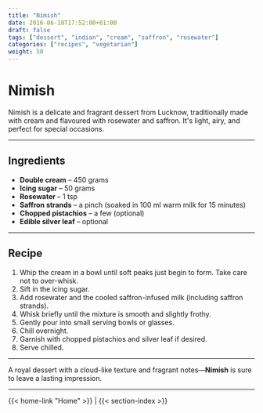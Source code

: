 ```yaml
---
title: "Nimish"
date: 2016-06-18T17:52:00+01:00
draft: false
tags: ["dessert", "indian", "cream", "saffron", "rosewater"]
categories: ["recipes", "vegetarian"]
weight: 50
---
```


# Nimish

Nimish is a delicate and fragrant dessert from Lucknow, traditionally made with cream and flavoured with rosewater and saffron. It's light, airy, and perfect for special occasions.

---

## Ingredients

- **Double cream** – 450 grams  
- **Icing sugar** – 50 grams  
- **Rosewater** – 1 tsp  
- **Saffron strands** – a pinch (soaked in 100 ml warm milk for 15 minutes)  
- **Chopped pistachios** – a few (optional)  
- **Edible silver leaf** – optional  

---

## Recipe

1. Whip the cream in a bowl until soft peaks just begin to form. Take care not to over-whisk.  
2. Sift in the icing sugar.  
3. Add rosewater and the cooled saffron-infused milk (including saffron strands).  
4. Whisk briefly until the mixture is smooth and slightly frothy.  
5. Gently pour into small serving bowls or glasses.  
6. Chill overnight.  
7. Garnish with chopped pistachios and silver leaf if desired.  
8. Serve chilled.

---

A royal dessert with a cloud-like texture and fragrant notes—**Nimish** is sure to leave a lasting impression.

---
{{< home-link "Home" >}} | {{< section-index >}}